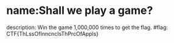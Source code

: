 # name:Shall we play a game?
description: Win the game 1,000,000 times to get the flag.
#flag: CTF{ThLssOfInncncIsThPrcOfAppls}